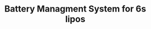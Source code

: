 ---
layout: default
modal-id: 6
img: BMS.jpg
alt: image-alt
project-date: Summer 2020
category: PCB Design
title: Battery Managment System for 6s lipos
objective: To create two test boards to evaluate a lipo charging/management and balancing IC from TI that would eventually be used to safely maintain charge of a 6S lipo in a rocket as it sits on the pad prior to launch.
details: This system will be deployed on the Redshift rocket being developed by AerospaceNU, which will use the clubs first custom liquid rocket engine. 6S lipos will be used to power the solenoid valves needed for the custom propulsion system. These test boards utilize the BQ77PL900 balancer IC and BQ24616 charge controller.
results: The board was successfully able to charge a 6S lipo and seems to keep the cells in balance, though there is more testing that should be done before the system is deployed.
---